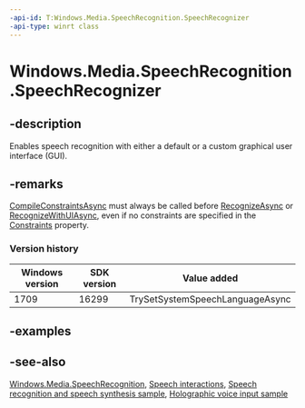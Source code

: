 ```yaml
---
-api-id: T:Windows.Media.SpeechRecognition.SpeechRecognizer
-api-type: winrt class
---
```


<!-- Class syntax.
public class SpeechRecognizer : Windows.Foundation.IClosable, Windows.Media.SpeechRecognition.ISpeechRecognizer, Windows.Media.SpeechRecognition.ISpeechRecognizer2
-->

# Windows.Media.SpeechRecognition.SpeechRecognizer

## -description

Enables speech recognition with either a default or a custom graphical user interface (GUI).

## -remarks

[CompileConstraintsAsync](speechrecognizer_compileconstraintsasync_1901700993.md) must always be called before [RecognizeAsync](speechrecognizer_recognizeasync_748427924.md) or [RecognizeWithUIAsync](speechrecognizer_recognizewithuiasync_1152231907.md), even if no constraints are specified in the [Constraints](speechrecognizer_constraints.md) property.

### Version history

| Windows version | SDK version | Value added |
| -- | -- | -- |
| 1709 | 16299 | TrySetSystemSpeechLanguageAsync |

## -examples

## -see-also

[Windows.Media.SpeechRecognition](windows_media_speechrecognition.md), [Speech interactions](https://docs.microsoft.com/windows/uwp/input-and-devices/speech-interactions), [Speech recognition and speech synthesis sample](https://github.com/Microsoft/Windows-universal-samples/tree/master/Samples/SpeechRecognitionAndSynthesis), [Holographic voice input sample](https://github.com/Microsoft/Windows-universal-samples/tree/master/Samples/HolographicVoiceInput)
